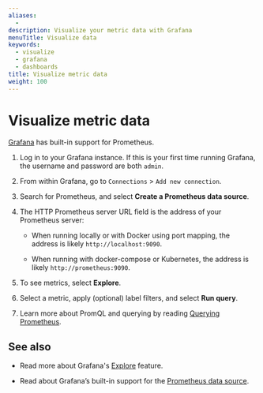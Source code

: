 ```yaml
---
aliases:
  -
description: Visualize your metric data with Grafana
menuTitle: Visualize data
keywords:
  - visualize
  - grafana
  - dashboards
title: Visualize metric data
weight: 100
---
```


# Visualize metric data

[Grafana](/grafana/download/) has built-in support for Prometheus.

1. Log in to your Grafana instance.
   If this is your first time running Grafana,
   the username and password are both `admin`.
1. From within Grafana, go to `Connections` > `Add new connection`.
1. Search for Prometheus, and select **Create a Prometheus data source**.
1. The HTTP Prometheus server URL field is the address of your Prometheus server:

   - When running locally or with Docker using port mapping,
     the address is likely `http://localhost:9090`.

   - When running with docker-compose or Kubernetes,
     the address is likely `http://prometheus:9090`.

1. To see metrics, select **Explore**.
1. Select a metric, apply (optional) label filters, and select **Run query**.
1. Learn more about PromQL and querying by reading [Querying Prometheus](https://prometheus.io/docs/prometheus/latest/querying/basics/).

## See also

- Read more about Grafana's [Explore](http://docs.grafana.org/features/explore) feature.

- Read about Grafana’s built-in support for the [Prometheus data source](/docs/grafana/latest/datasources/prometheus/).
